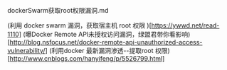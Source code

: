 dockerSwarm获取root权限漏洞.md

(利用 docker swarm 漏洞，获取宿主机 root 权限 )[https://ywwd.net/read-1110]
(曝Docker Remote API未授权访问漏洞，绿盟君带你看影响)[http://blog.nsfocus.net/docker-remote-api-unauthorized-access-vulnerability/]
(利用docker 最新漏洞渗透--提取root 权限)[http://www.cnblogs.com/hanyifeng/p/5526799.html]

